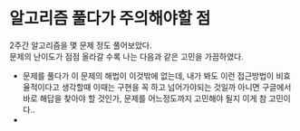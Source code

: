 # 알고리즘 풀다가 주의해야할 점
2주간 알고리즘을 몇 문제 정도 풀어보았다.   
문제의 난이도가 점점 올라갈 수록 나는 다음과 같은 고민을 가끔하였다.    
* 문제를 풀다가 이 문제의 해법이 이것밖에 없는데, 내가 봐도 이런 접근방법이 비효율적이다고 생각할때 이때는 구현을 꼭 하고 넘어가야되는 것일까
아니면 구글에서 바로 해답을 찾아야 할 것인가, 문제를 어느정도까지 고민해야 될지 이게 참 고민이다..
* 

